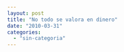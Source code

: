 ```yaml
---
layout: post
title: "No todo se valora en dinero"
date: "2010-03-31"
categories: 
  - "sin-categoria"
---
```



